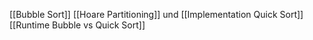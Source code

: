 [[Bubble Sort]]
[[Hoare Partitioning]] und [[Implementation Quick Sort]]
[[Runtime Bubble vs Quick Sort]]